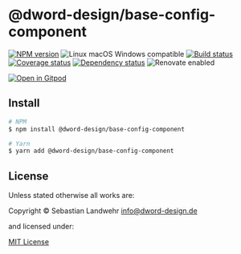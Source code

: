 <!-- TITLE/ -->
# @dword-design/base-config-component
<!-- /TITLE -->

<!-- BADGES/ -->
[![NPM version](https://img.shields.io/npm/v/@dword-design/base-config-component.svg)](https://npmjs.org/package/@dword-design/base-config-component)
![Linux macOS Windows compatible](https://img.shields.io/badge/os-linux%20%7C%C2%A0macos%20%7C%C2%A0windows-blue)
[![Build status](https://img.shields.io/github/workflow/status/dword-design/base-config-directive/build)](https://github.com/dword-design/base-config-directive/actions)
[![Coverage status](https://img.shields.io/coveralls/dword-design/base-config-directive)](https://coveralls.io/github/dword-design/base-config-directive)
[![Dependency status](https://img.shields.io/david/dword-design/base-config-directive)](https://david-dm.org/dword-design/base-config-directive)
![Renovate enabled](https://img.shields.io/badge/renovate-enabled-brightgreen)

[![Open in Gitpod](https://gitpod.io/button/open-in-gitpod.svg)](https://gitpod.io/#https://github.com/dword-design/base-config-directive)
<!-- /BADGES -->

<!-- DESCRIPTION/ -->

<!-- /DESCRIPTION -->

<!-- INSTALL/ -->
## Install

```bash
# NPM
$ npm install @dword-design/base-config-component

# Yarn
$ yarn add @dword-design/base-config-component
```
<!-- /INSTALL -->

<!-- LICENSE/ -->
## License

Unless stated otherwise all works are:

Copyright &copy; Sebastian Landwehr <info@dword-design.de>

and licensed under:

[MIT License](https://opensource.org/licenses/MIT)
<!-- /LICENSE -->
